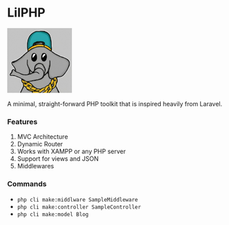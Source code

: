 # LilPHP
<img src="logo.png" alt="LilPHP Logo" width="150"/>

A minimal, straight-forward PHP toolkit that is inspired heavily from Laravel.

### Features
1. MVC Architecture
2. Dynamic Router
3. Works with XAMPP or any PHP server
4. Support for views and JSON
5. Middlewares


### Commands
- `php cli make:middlware SampleMiddleware`
- `php cli make:controller SampleController`
- `php cli make:model Blog`
